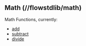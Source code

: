 ## Math (//flowstdlib/math)
Math Functions, currently:
* [add](add.md)
* [subtract](subtract.md)
* [divide](divide.md)